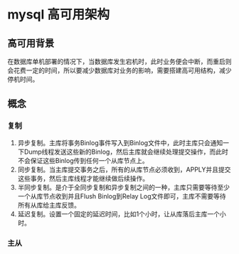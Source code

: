 # mysql 高可用架构

## 高可用背景

在数据库单机部署的情况下，当数据库发生宕机时，此时业务便会中断，而重启则会花费一定的时间，所以要减少数据库对业务的影响，需要搭建高可用结构，减少停机时间。

## 概念

### 复制

1.  异步复制。主库将事务Binlog事件写入到Binlog文件中，此时主库只会通知一下Dump线程发送这些新的Binlog，然后主库就会继续处理提交操作，而此时不会保证这些Binlog传到任何一个从库节点上。
2.  同步复制。当主库提交事务之后，所有的从库节点必须收到，APPLY并且提交这些事务，然后主库线程才能继续做后续操作。
3.  半同步复制。是介于全同步复制和异步复制之间的一种，主库只需要等待至少一个从库节点收到并且Flush Binlog到Relay Log文件即可，主库不需要等待所有从库给主库反馈。
4.  延迟复制。设置一个固定的延迟时间，比如1个小时，让从库落后主库一个小时。

### 主从


